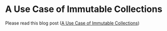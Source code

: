 # A Use Case of Immutable Collections

Please read this blog post ([A Use Case of Immutable Collections](https://codeburst.io/a-use-case-of-immutable-collections-dd558f614722))
